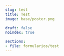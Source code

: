 ```yaml
---
slug: test
title: Test
image: base/poster.png

draft: false
noindex: true

sections:
- file: formularios/test
---
```

